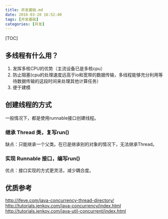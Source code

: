 ```yaml
---
title: 并发基础.md
date: 2016-03-20 16:52:40
tags: [并发基础]
categories: [并发]
---
```


[TOC]

<!--more-->

## 多线程有什么用？

1. 发挥多核CPU的优势（主流设备已是多核cpu）
2. 防止阻塞(cpu的处理速度远高于io和宽带的数据传输，多线程能够充分利用等待数据传输的这段时间来处理其他计算任务）
3. 便于建模

## 创建线程的方式

一般情况下，都是使用runnable接口创建线程。

### 继承 Thread 类，复写run()

缺点：只能继承一个父类。在已是继承别的对象的情况下，无法继承Thread。

### 实现 Runnable 接口，编写run()

优点：接口实现的方式更灵活，减少耦合度。



## 优质参考

http://ifeve.com/java-concurrency-thread-directory/ 
http://tutorials.jenkov.com/java-concurrency/index.html
http://tutorials.jenkov.com/java-util-concurrent/index.html